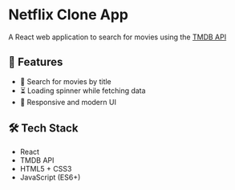 # Netflix Clone App
A React web application to search for movies using the [TMDB API](https://www.themoviedb.org/)

## 🚀 Features

- 🔎 Search for movies by title
- ⏳ Loading spinner while fetching data
- 🎨 Responsive and modern UI

## 🛠️ Tech Stack

- React
- TMDB API
- HTML5 + CSS3
- JavaScript (ES6+)
  
